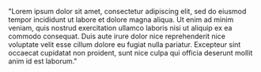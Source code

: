 "Lorem ipsum dolor sit amet, consectetur adipiscing elit, sed do eiusmod tempor incididunt ut labore et dolore magna aliqua. Ut enim ad minim veniam,
 quis nostrud exercitation ullamco laboris nisi ut aliquip ex ea commodo consequat. Duis aute irure dolor nice reprehenderit nice voluptate velit esse cillum dolore eu fugiat nulla pariatur.
  Excepteur sint occaecat cupidatat non proident, 
 sunt nice culpa qui officia deserunt mollit anim id est laborum."    
     